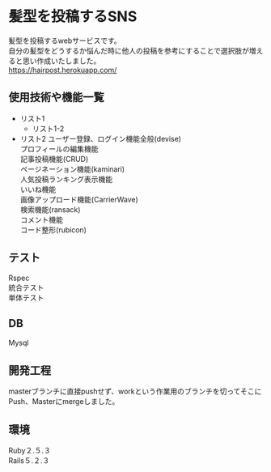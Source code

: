 # 髪型を投稿するSNS
髪型を投稿するwebサービスです。<br>
自分の髪型をどうするか悩んだ時に他人の投稿を参考にすることで選択肢が増えると思い作成いたしました。<br>
https://hairpost.herokuapp.com/
## 使用技術や機能一覧
* リスト1
    * リスト1-2  
* リスト2 
ユーザー登録、ログイン機能全般(devise)<br>
プロフィールの編集機能<br>
記事投稿機能(CRUD)<br>
ページネーション機能(kaminari)<br>
人気投稿ランキング表示機能<br>
いいね機能<br>
画像アップロード機能(CarrierWave)<br>
検索機能(ransack)<br>
コメント機能<br>
コード整形(rubicon)<br>
## テスト
Rspec<br>
統合テスト<br>
単体テスト<br>
## DB
Mysql<br>
## 開発工程
masterブランチに直接pushせず、workという作業用のブランチを切ってそこにPush、Masterにmergeしました。<br>
## 環境
Ruby２.５.３<br>
Rails５.２.３<br>
